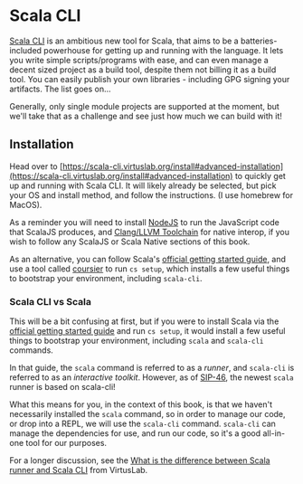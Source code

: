 # Scala CLI

[Scala CLI](https://scala-cli.virtuslab.org/) is an ambitious new tool for
Scala, that aims to be a batteries-included powerhouse for getting up and
running with the language. It lets you write simple scripts/programs with ease,
and can even manage a decent sized project as a build tool, despite them not
billing it as a build tool. You can easily publish your own libraries -
including GPG signing your artifacts. The list goes on...

Generally, only single module projects are supported at the moment, but we'll
take that as a challenge and see just how much we can build with it!

## Installation

Head over to
[https://scala-cli.virtuslab.org/install#advanced-installation](https://scala-cli.virtuslab.org/install#advanced-installation)
to quickly get up and running with Scala CLI. It will likely already be
selected, but pick your OS and install method, and follow the instructions. (I
use homebrew for MacOS).

As a reminder you will need to install [NodeJS](https://nodejs.org/) to run the
JavaScript code that ScalaJS produces, and
[Clang/LLVM Toolchain](https://scala-native.org/en/latest/user/setup.html#installing-clang-and-runtime-dependencies)
for native interop, if you wish to follow any ScalaJS or Scala Native sections
of this book.

As an alternative, you can follow Scala's
[official getting started guide](https://docs.scala-lang.org/getting-started/index.html),
and use a tool called [coursier](https://get-coursier.io/docs/cli-overview) to
run `cs setup`, which installs a few useful things to bootstrap your
environment, including `scala-cli`.

### Scala CLI vs Scala

This will be a bit confusing at first, but if you were to install Scala via the
[official getting started guide](https://docs.scala-lang.org/getting-started/index.html)
and run `cs setup`, it would install a few useful things to bootstrap your
environment, including `scala` and `scala-cli` commands.

In that guide, the `scala` command is referred to as a _runner_, and `scala-cli`
is referred to as an _interactive toolkit_. However, as of
[SIP-46](https://github.com/scala/improvement-proposals/pull/46), the newest
`scala` runner is based on scala-cli!

What this means for you, in the context of this book, is that we haven't
necessarily installed the `scala` command, so in order to manage our code, or
drop into a REPL, we will use the `scala-cli` command. `scala-cli` can manage
the dependencies for use, and run our code, so it's a good all-in-one tool for
our purposes.

For a longer discussion, see the
[What is the difference between Scala runner and Scala CLI](https://virtuslab.com/blog/technology/scala-cli-the-new-scala-runner/)
from VirtusLab.
